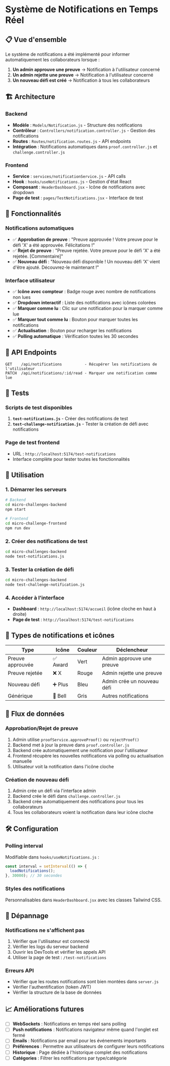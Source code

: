 # Système de Notifications en Temps Réel

## 📋 Vue d'ensemble

Le système de notifications a été implémenté pour informer automatiquement les collaborateurs lorsque :
1. **Un admin approuve une preuve** → Notification à l'utilisateur concerné
2. **Un admin rejette une preuve** → Notification à l'utilisateur concerné  
3. **Un nouveau défi est créé** → Notification à tous les collaborateurs

## 🏗️ Architecture

### Backend
- **Modèle** : `Models/Notification.js` - Structure des notifications
- **Contrôleur** : `Controllers/notification.controller.js` - Gestion des notifications
- **Routes** : `Routes/notification.routes.js` - API endpoints
- **Intégration** : Notifications automatiques dans `proof.controller.js` et `challenge.controller.js`

### Frontend
- **Service** : `services/notificationService.js` - API calls
- **Hook** : `hooks/useNotifications.js` - Gestion d'état React
- **Composant** : `HeaderDashboard.jsx` - Icône de notifications avec dropdown
- **Page de test** : `pages/TestNotifications.jsx` - Interface de test

## 🔧 Fonctionnalités

### Notifications automatiques
- ✅ **Approbation de preuve** : "Preuve approuvée ! Votre preuve pour le défi 'X' a été approuvée. Félicitations !"
- ✅ **Rejet de preuve** : "Preuve rejetée. Votre preuve pour le défi 'X' a été rejetée. [Commentaire]"
- ✅ **Nouveau défi** : "Nouveau défi disponible ! Un nouveau défi 'X' vient d'être ajouté. Découvrez-le maintenant !"

### Interface utilisateur
- ✅ **Icône avec compteur** : Badge rouge avec nombre de notifications non lues
- ✅ **Dropdown interactif** : Liste des notifications avec icônes colorées
- ✅ **Marquer comme lu** : Clic sur une notification pour la marquer comme lue
- ✅ **Marquer tout comme lu** : Bouton pour marquer toutes les notifications
- ✅ **Actualisation** : Bouton pour recharger les notifications
- ✅ **Polling automatique** : Vérification toutes les 30 secondes

## 📡 API Endpoints

```
GET    /api/notifications          - Récupérer les notifications de l'utilisateur
PATCH  /api/notifications/:id/read - Marquer une notification comme lue
```

## 🧪 Tests

### Scripts de test disponibles
1. **`test-notifications.js`** - Créer des notifications de test
2. **`test-challenge-notification.js`** - Tester la création de défi avec notifications

### Page de test frontend
- URL : `http://localhost:5174/test-notifications`
- Interface complète pour tester toutes les fonctionnalités

## 🚀 Utilisation

### 1. Démarrer les serveurs
```bash
# Backend
cd micro-challenges-backend
npm start

# Frontend  
cd micro-challenge-frontend
npm run dev
```

### 2. Créer des notifications de test
```bash
cd micro-challenges-backend
node test-notifications.js
```

### 3. Tester la création de défi
```bash
cd micro-challenges-backend
node test-challenge-notification.js
```

### 4. Accéder à l'interface
- **Dashboard** : `http://localhost:5174/accueil` (icône cloche en haut à droite)
- **Page de test** : `http://localhost:5174/test-notifications`

## 🎨 Types de notifications et icônes

| Type | Icône | Couleur | Déclencheur |
|------|-------|---------|-------------|
| Preuve approuvée | ✅ Award | Vert | Admin approuve une preuve |
| Preuve rejetée | ❌ X | Rouge | Admin rejette une preuve |
| Nouveau défi | ➕ Plus | Bleu | Admin crée un nouveau défi |
| Générique | 🔔 Bell | Gris | Autres notifications |

## 🔄 Flux de données

### Approbation/Rejet de preuve
1. Admin utilise `proofService.approveProof()` ou `rejectProof()`
2. Backend met à jour la preuve dans `proof.controller.js`
3. Backend crée automatiquement une notification pour l'utilisateur
4. Frontend récupère les nouvelles notifications via polling ou actualisation manuelle
5. Utilisateur voit la notification dans l'icône cloche

### Création de nouveau défi
1. Admin crée un défi via l'interface admin
2. Backend crée le défi dans `challenge.controller.js`
3. Backend crée automatiquement des notifications pour tous les collaborateurs
4. Tous les collaborateurs voient la notification dans leur icône cloche

## 🛠️ Configuration

### Polling interval
Modifiable dans `hooks/useNotifications.js` :
```javascript
const interval = setInterval(() => {
  loadNotifications();
}, 30000); // 30 secondes
```

### Styles des notifications
Personnalisables dans `HeaderDashboard.jsx` avec les classes Tailwind CSS.

## 🐛 Dépannage

### Notifications ne s'affichent pas
1. Vérifier que l'utilisateur est connecté
2. Vérifier les logs du serveur backend
3. Ouvrir les DevTools et vérifier les appels API
4. Utiliser la page de test : `/test-notifications`

### Erreurs API
- Vérifier que les routes notifications sont bien montées dans `server.js`
- Vérifier l'authentification (token JWT)
- Vérifier la structure de la base de données

## 📈 Améliorations futures

- [ ] **WebSockets** : Notifications en temps réel sans polling
- [ ] **Push notifications** : Notifications navigateur même quand l'onglet est fermé
- [ ] **Emails** : Notifications par email pour les événements importants
- [ ] **Préférences** : Permettre aux utilisateurs de configurer leurs notifications
- [ ] **Historique** : Page dédiée à l'historique complet des notifications
- [ ] **Catégories** : Filtrer les notifications par type/catégorie